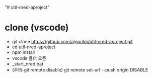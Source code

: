 "# util-nred-aproject" 

# clone (vscode)
- git clone https://github.com/algorik5/util-nred-aproject.git
- cd util-nred-aproject
- npm install
- vscode 폴더 오픈
- _start_nred.bat
- (주의-git remote disable) git remote set-url --push origin DISABLE



